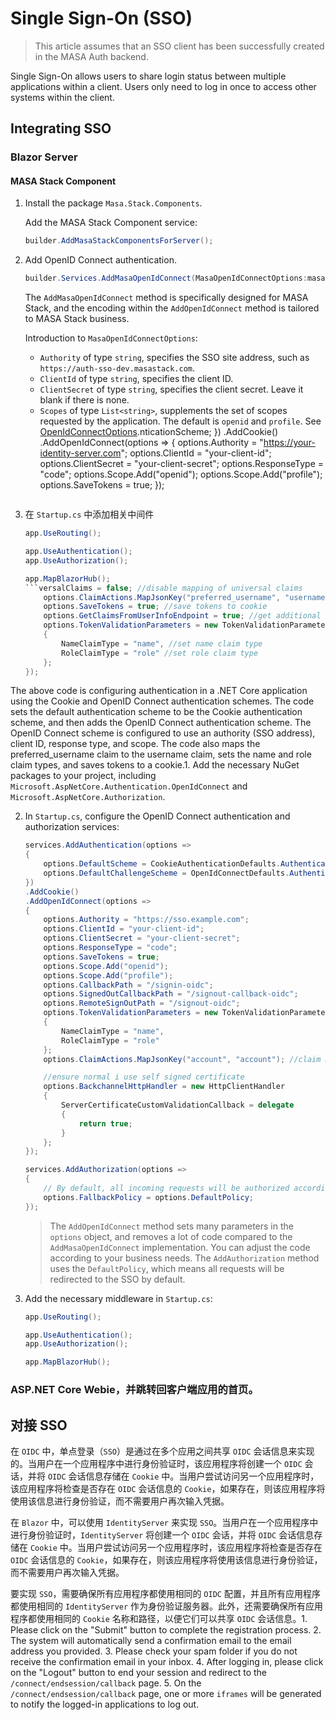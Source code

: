 ﻿# Single Sign-On (SSO)

> This article assumes that an SSO client has been successfully created in the MASA Auth backend.

Single Sign-On allows users to share login status between multiple applications within a client. Users only need to log in once to access other systems within the client.

## Integrating SSO

### Blazor Server

#### MASA Stack Component

1. Install the package `Masa.Stack.Components`.

   Add the MASA Stack Component service:

   ```csharp
   builder.AddMasaStackComponentsForServer();
   ```

2. Add OpenID Connect authentication.

   ```csharp
   builder.Services.AddMasaOpenIdConnect(MasaOpenIdConnectOptions:masaOpenIdConnectOptions);
   ```

   The `AddMasaOpenIdConnect` method is specifically designed for MASA Stack, and the encoding within the `AddOpenIdConnect` method is tailored to MASA Stack business.

   Introduction to `MasaOpenIdConnectOptions`:

   * `Authority` of type `string`, specifies the SSO site address, such as `https://auth-sso-dev.masastack.com`.
   * `ClientId` of type `string`, specifies the client ID.
   * `ClientSecret` of type `string`, specifies the client secret. Leave it blank if there is none.
   * `Scopes` of type `List<string>`, supplements the set of scopes requested by the application. The default is `openid` and `profile`. See [OpenIdConnectOptions](https://github.com/dotnet/asp).nticationScheme;
   })
   .AddCookie()
   .AddOpenIdConnect(options =>
   {
       options.Authority = "https://your-identity-server.com";
       options.ClientId = "your-client-id";
       options.ClientSecret = "your-client-secret";
       options.ResponseType = "code";
       options.Scope.Add("openid");
       options.Scope.Add("profile");
       options.SaveTokens = true;
   });
   ```

3. 在 `Startup.cs` 中添加相关中间件

   ```csharp l:3,4
   app.UseRouting();
   
   app.UseAuthentication();
   app.UseAuthorization();
   
   app.MapBlazorHub();
   ```versalClaims = false; //disable mapping of universal claims
       options.ClaimActions.MapJsonKey("preferred_username", "username"); //map preferred_username claim to username
       options.SaveTokens = true; //save tokens to cookie
       options.GetClaimsFromUserInfoEndpoint = true; //get additional claims from userinfo endpoint
       options.TokenValidationParameters = new TokenValidationParameters
       {
           NameClaimType = "name", //set name claim type
           RoleClaimType = "role" //set role claim type
       };
   });

The above code is configuring authentication in a .NET Core application using the Cookie and OpenID Connect authentication schemes. The code sets the default authentication scheme to be the Cookie authentication scheme, and then adds the OpenID Connect authentication scheme. The OpenID Connect scheme is configured to use an authority (SSO address), client ID, response type, and scope. The code also maps the preferred_username claim to the username claim, sets the name and role claim types, and saves tokens to a cookie.1. Add the necessary NuGet packages to your project, including `Microsoft.AspNetCore.Authentication.OpenIdConnect` and `Microsoft.AspNetCore.Authorization`.

2. In `Startup.cs`, configure the OpenID Connect authentication and authorization services:

   ```csharp l:3,20
   services.AddAuthentication(options =>
   {
       options.DefaultScheme = CookieAuthenticationDefaults.AuthenticationScheme;
       options.DefaultChallengeScheme = OpenIdConnectDefaults.AuthenticationScheme;
   })
   .AddCookie()
   .AddOpenIdConnect(options =>
   {
       options.Authority = "https://sso.example.com";
       options.ClientId = "your-client-id";
       options.ClientSecret = "your-client-secret";
       options.ResponseType = "code";
       options.SaveTokens = true;
       options.Scope.Add("openid");
       options.Scope.Add("profile");
       options.CallbackPath = "/signin-oidc";
       options.SignedOutCallbackPath = "/signout-callback-oidc";
       options.RemoteSignOutPath = "/signout-oidc";
       options.TokenValidationParameters = new TokenValidationParameters
       {
           NameClaimType = "name",
           RoleClaimType = "role"
       };
       options.ClaimActions.MapJsonKey("account", "account"); //claim map

       //ensure normal i use self signed certificate
       options.BackchannelHttpHandler = new HttpClientHandler
       {
           ServerCertificateCustomValidationCallback = delegate
           {
               return true;
           }
       };
   });
   
   services.AddAuthorization(options =>
   {
       // By default, all incoming requests will be authorized according to the default policy
       options.FallbackPolicy = options.DefaultPolicy;
   });
   ```

   > The `AddOpenIdConnect` method sets many parameters in the `options` object, and removes a lot of code compared to the `AddMasaOpenIdConnect` implementation. You can adjust the code according to your business needs. The `AddAuthorization` method uses the `DefaultPolicy`, which means all requests will be redirected to the SSO by default.

3. Add the necessary middleware in `Startup.cs`:

   ```csharp l:3,4
   app.UseRouting();
   
   app.UseAuthentication();
   app.UseAuthorization();
   
   app.MapBlazorHub();
   ```

### ASP.NET Core Webie，并跳转回客户端应用的首页。

## 对接 SSO

在 `OIDC` 中，单点登录（`SSO`）是通过在多个应用之间共享 `OIDC` 会话信息来实现的。当用户在一个应用程序中进行身份验证时，该应用程序将创建一个 `OIDC` 会话，并将 `OIDC` 会话信息存储在 `Cookie` 中。当用户尝试访问另一个应用程序时，该应用程序将检查是否存在 `OIDC` 会话信息的 `Cookie`，如果存在，则该应用程序将使用该信息进行身份验证，而不需要用户再次输入凭据。

在 `Blazor` 中，可以使用 `IdentityServer` 来实现 `SSO`。当用户在一个应用程序中进行身份验证时，`IdentityServer` 将创建一个 `OIDC` 会话，并将 `OIDC` 会话信息存储在 `Cookie` 中。当用户尝试访问另一个应用程序时，该应用程序将检查是否存在 `OIDC` 会话信息的 `Cookie`，如果存在，则该应用程序将使用该信息进行身份验证，而不需要用户再次输入凭据。

要实现 `SSO`，需要确保所有应用程序都使用相同的 `OIDC` 配置，并且所有应用程序都使用相同的 `IdentityServer` 作为身份验证服务器。此外，还需要确保所有应用程序都使用相同的 `Cookie` 名称和路径，以便它们可以共享 `OIDC` 会话信息。1. Please click on the "Submit" button to complete the registration process.
2. The system will automatically send a confirmation email to the email address you provided.
3. Please check your spam folder if you do not receive the confirmation email in your inbox.
4. After logging in, please click on the "Logout" button to end your session and redirect to the `/connect/endsession/callback` page.
5. On the `/connect/endsession/callback` page, one or more `iframes` will be generated to notify the logged-in applications to log out.